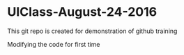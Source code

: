 # UIClass-August-24-2016
This git repo is created for demonstration of github training


Modifying the code for first time